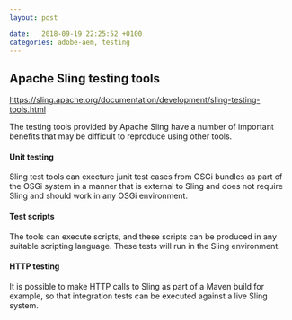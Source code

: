 ```yaml
---
layout: post

date:   2018-09-19 22:25:52 +0100
categories: adobe-aem, testing
---
```

Apache Sling testing tools
--------------------------

<https://sling.apache.org/documentation/development/sling-testing-tools.html>

The testing tools provided by Apache Sling have a number of important
benefits that may be difficult to reproduce using other tools.

#### Unit testing

Sling test tools can execture junit test cases from OSGi bundles as part
of the OSGi system in a manner that is external to Sling and does not
require Sling and should work in any OSGi environment.

#### Test scripts

The tools can execute scripts, and these scripts can be produced in any
suitable scripting language. These tests will run in the Sling
environment.

#### HTTP testing

It is possible to make HTTP calls to Sling as part of a Maven build for
example, so that integration tests can be executed against a live Sling
system.
